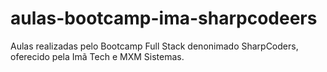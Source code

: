 # aulas-bootcamp-ima-sharpcodeers
Aulas realizadas pelo Bootcamp Full Stack denonimado SharpCoders, oferecido pela Imã Tech e MXM Sistemas.
